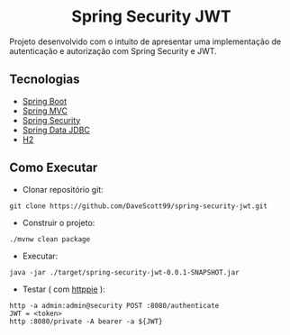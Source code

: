 <h1 align="center">
  Spring Security JWT
</h1>

Projeto desenvolvido com o intuito de apresentar uma implementação de autenticação e autorização com Spring Security e JWT.

## Tecnologias
 
- [Spring Boot](https://spring.io/projects/spring-boot)
- [Spring MVC](https://docs.spring.io/spring-framework/reference/web/webmvc.html)
- [Spring Security](https://spring.io/projects/spring-security)
- [Spring Data JDBC](https://spring.io/projects/spring-data-jdbc)
- [H2](https://www.h2database.com)

## Como Executar
- Clonar repositório git:
```
git clone https://github.com/DaveScott99/spring-security-jwt.git
```

- Construir o projeto:
```
./mvnw clean package
```

- Executar:
```
java -jar ./target/spring-security-jwt-0.0.1-SNAPSHOT.jar
```

- Testar ( com [httppie](https://httpie.io) ):
```
http -a admin:admin@security POST :8080/authenticate
JWT = <token>
http :8080/private -A bearer -a ${JWT}
```
